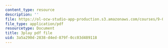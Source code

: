 ```yaml
---
content_type: resource
description: ''
file: https://ol-ocw-studio-app-production.s3.amazonaws.com/courses/9-00sc-introduction-to-psychology-fall-2011/3a5a290d2838d4ed879f0cc03d489118_yBYebcVw8Zk.pdf
file_type: application/pdf
resourcetype: Document
title: 3play pdf file
uid: 3a5a290d-2838-d4ed-879f-0cc03d489118
---
```

